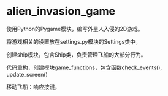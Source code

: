 # alien_invasion_game
使用Python的Pygame模块，编写外星人入侵的2D游戏。


将游戏相关的设置放在settings.py模块的Settings类中。

创建ship模块，包含Ship类，负责管理飞船的大部分行为。

代码重构，创建模块game_functions，包含函数check_events(), update_screen()

移动飞船：响应按键，

